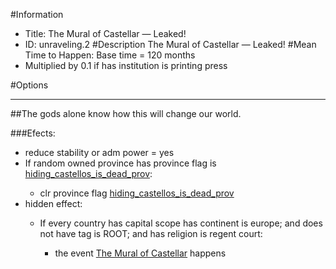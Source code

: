 #Information
 - Title: The Mural of Castellar — Leaked!
 - ID: unraveling.2
#Description
The Mural of Castellar — Leaked!
#Mean Time to Happen:
Base time = 120 months
 - Multiplied by 0.1 if has institution is printing press

#Options

___
##The gods alone know how this will change our world.

###Efects:<ul><li>reduce stability or adm power = yes</li><li>If random owned province has province flag is [hiding_castellos_is_dead_prov](../flags/hiding_castellos_is_dead_prov.md):</li><ul><li>clr province flag [hiding_castellos_is_dead_prov](../flags/hiding_castellos_is_dead_prov.md)</li></ul><li>hidden effect:</li><ul><li>If every country has capital scope has continent is europe; and does not have tag is ROOT; and  has religion is regent court:</li><ul><li>the event [The Mural of Castellar](../events/the_mural_of_castellar.md) happens</li></ul></ul></ul>
